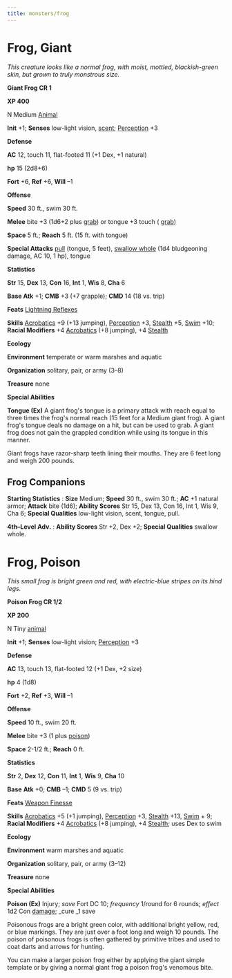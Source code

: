 ```yaml
---
title: monsters/frog
---
```

# Frog, Giant

_This creature looks like a normal frog, with moist, mottled, blackish-green skin, but grown to truly monstrous size._

**Giant Frog CR 1**

**XP 400**

N Medium [Animal](creatureTypes#_animal)

**Init** +1; **Senses** low-light vision, [scent](universalMonsterRules#_scent); [Perception](../skills/perception#_perception) +3

**Defense**

**AC** 12, touch 11, flat-footed 11 (+1 Dex, +1 natural)

**hp** 15 (2d8+6)

**Fort** +6, **Ref** +6, **Will** –1

**Offense**

**Speed** 30 ft., swim 30 ft.

**Melee** bite +3 (1d6+2 plus [grab](universalMonsterRules#_grab)) or tongue +3 touch ( [grab](universalMonsterRules#_grab))

**Space** 5 ft.; **Reach** 5 ft. (15 ft. with tongue)

**Special Attacks** [pull](universalMonsterRules#_pull) (tongue, 5 feet), [swallow whole](universalMonsterRules#_swallow-whole) (1d4 bludgeoning damage, AC 10, 1 hp), tongue

**Statistics**

**Str** 15, **Dex** 13, **Con** 16, **Int** 1, **Wis** 8, **Cha** 6

**Base Atk** +1; **CMB** +3 (+7 grapple); **CMD** 14 (18 vs. trip)

**Feats** [Lightning Reflexes](../feats#_lightning-reflexes)

**Skills** [Acrobatics](../skills/acrobatics#_acrobatics) +9 (+13 jumping), [Perception](../skills/perception#_perception) +3, [Stealth](../skills/stealth#_stealth) +5, [Swim](../skills/swim#_swim) +10; **Racial Modifiers** +4 [Acrobatics](../skills/acrobatics#_acrobatics) (+8 jumping), +4 [Stealth](../skills/stealth#_stealth)

**Ecology**

**Environment** temperate or warm marshes and aquatic

**Organization** solitary, pair, or army (3–8)

**Treasure** none

**Special Abilities**

**Tongue (Ex)** A giant frog's tongue is a primary attack with reach equal to three times the frog's normal reach (15 feet for a Medium giant frog). A giant frog's tongue deals no damage on a hit, but can be used to grab. A giant frog does not gain the grappled condition while using its tongue in this manner.

Giant frogs have razor-sharp teeth lining their mouths. They are 6 feet long and weigh 200 pounds.

## Frog Companions

**Starting Statistics** : **Size** Medium; **Speed** 30 ft., swim 30 ft.; **AC** +1 natural armor; **Attack** bite (1d6); **Ability Scores** Str 15, Dex 13, Con 16, Int 1, Wis 9, Cha 6; **Special Qualities** low-light vision, scent, tongue, pull.

**4th–Level Adv.** : **Ability Scores** Str +2, Dex +2; **Special Qualities** swallow whole.

# Frog, Poison

_This small frog is bright green and red, with electric-blue stripes on its hind legs._

**Poison Frog CR 1/2**

**XP 200**

N Tiny [animal](creatureTypes#_animal)

**Init** +1; **Senses** low-light vision; [Perception](../skills/perception#_perception) +3

**Defense**

**AC** 13, touch 13, flat-footed 12 (+1 Dex, +2 size)

**hp** 4 (1d8)

**Fort** +2, **Ref** +3, **Will** –1

**Offense**

**Speed** 10 ft., swim 20 ft.

**Melee** bite +3 (1 plus [poison](universalMonsterRules#_poison))

**Space** 2-1/2 ft.; **Reach** 0 ft.

**Statistics**

**Str** 2, **Dex** 12, **Con** 11, **Int** 1, **Wis** 9, **Cha** 10

**Base**  **Atk** +0; **CMB** –1; **CMD** 5 (9 vs. trip)

**Feats** [Weapon Finesse](../feats#_weapon-finesse)

**Skills** [Acrobatics](../skills/acrobatics#_acrobatics) +5 (+1 jumping), [Perception](../skills/perception#_perception) +3, [Stealth](../skills/stealth#_stealth) +13, [Swim](../skills/swim#_swim) + 9; **Racial Modifiers** +4 [Acrobatics](../skills/acrobatics#_acrobatics) (+8 jumping), +4 [Stealth](../skills/stealth#_stealth); uses Dex to swim

**Ecology**

**Environment** warm marshes and aquatic

**Organization** solitary, pair, or army (3–12)

**Treasure** none

**Special Abilities**

**Poison (Ex)** Injury; _save_ Fort DC 10; _frequency_ 1/round for 6 rounds; _effect_ 1d2 Con [damage](universalMonsterRules#_ability-damage-and-drain); _cure _1 save

Poisonous frogs are a bright green color, with additional bright yellow, red, or blue markings. They are just over a foot long and weigh 10 pounds. The poison of poisonous frogs is often gathered by primitive tribes and used to coat darts and arrows for hunting.

You can make a larger poison frog either by applying the giant simple template or by giving a normal giant frog a poison frog's venomous bite.

